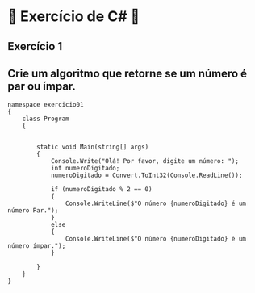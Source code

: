 # :book: Exercício de C# :book:
## Exercício 1
## Crie um algoritmo que retorne se um número é par ou ímpar.

```
namespace exercicio01
{
    class Program
    {


        static void Main(string[] args)
        {
            Console.Write("Olá! Por favor, digite um número: ");
            int numeroDigitado;
            numeroDigitado = Convert.ToInt32(Console.ReadLine());

            if (numeroDigitado % 2 == 0)
            {
                Console.WriteLine($"O número {numeroDigitado} é um número Par.");
            }
            else
            {
                Console.WriteLine($"O número {numeroDigitado} é um número ímpar.");
            }

        }
    }
}
```